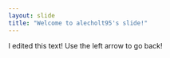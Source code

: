 ```yaml
---
layout: slide
title: "Welcome to alecholt95's slide!"
---
```

I edited this text!
Use the left arrow to go back!
